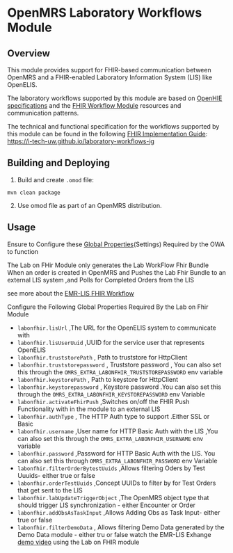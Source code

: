# OpenMRS Laboratory Workflows Module

## Overview
This module provides support for FHIR-based communication between OpenMRS and a FHIR-enabled 
Laboratory Information System (LIS) like OpenELIS.

The laboratory workflows supported by this module are based on 
[OpenHIE specifications](https://guides.ohie.org/arch-spec/introduction/laboratory-work-flows) and the 
[FHIR Workflow Module](https://build.fhir.org/workflow-module.html) resources and communication patterns.  

The technical and functional specification for the workflows supported by this module can be found in the following
[FHIR Implementation Guide](https://build.fhir.org/ig/FHIR/ig-guidance/): https://i-tech-uw.github.io/laboratory-workflows-ig

## Building and Deploying

1. Build and create `.omod` file:
```shell
mvn clean package
```

2. Use omod file as part of an OpenMRS distribution. 

## Usage
 Ensure to Configure these [Global Properties](https://github.com/openmrs/openmrs-owa-orderentry#usage)(Settings) Required by the OWA to function

The Lab on FHir Module only generates the Lab WorkFlow Fhir Bundle When an order is created in OpenMRS and Pushes the Lab Fhir Bundle  to an external LIS system ,and Polls for Completed Orders from the LIS

see more about the [EMR-LIS FHIR Workflow](https://wiki.openmrs.org/display/projects/Lab+Integration+Workflow)

Configure the Following Global Properties Required By the Lab on Fhir Module
* `labonfhir.lisUrl` ,The URL for the OpenELIS system to communicate with
* `labonfhir.lisUserUuid` ,UUID for the service user that represents OpenELIS
* `labonfhir.truststorePath` , Path to truststore for HttpClient
* `labonfhir.truststorepassword` , Truststore password , You can also set this through the `OMRS_EXTRA_LABONFHIR_TRUSTSTOREPASSWORD` env variable
* `labonfhir.keystorePath` , Path to keystore for HttpClient
* `labonfhir.keystorepassword` , Keystore password .You can also set this through the `OMRS_EXTRA_LABONFHIR_KEYSTOREPASSWORD` env Variable
* `labonfhir.activateFhirPush` ,Switches on/off the FHIR Push Functionality with in the module to an external LIS
* `labonfhir.authType` , The HTTP Auth type to support .Either SSL or Basic
* `labonfhir.username`  ,User name for HTTP Basic Auth with the LIS ,You can also set this through the `OMRS_EXTRA_LABONFHIR_USERNAME` env variable
* `labonfhir.password`  ,Password for HTTP Basic Auth with the LIS. You can also set this through `OMRS_EXTRA_LABONFHIR_PASSWORD` env Variable
* `labonfhir.filterOrderBytestUuids` ,Allows filtering Oders by Test Uuuids- either true or false
* `labonfhir.orderTestUuids` ,Concept UUIDs to filter by for Test Orders that get sent to the LIS
* `labonfhir.labUpdateTriggerObject` ,The OpenMRS object type that should trigger LIS synchronization - either Encounter or Order
* `labonfhir.addObsAsTaskInput` ,Allows Adding Obs as Task Input- either true or false
* `labonfhir.filterDemoData` , Allows filtering Demo Data generated by the Demo Data module - either tru or false
watch the EMR-LIS Exhange [demo video](https://www.youtube.com/watch?v=LsHhDrrlvKw) using the Lab on FHIR module




